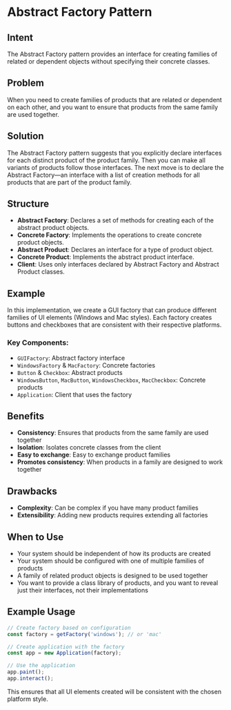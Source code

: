 # Abstract Factory Pattern

## Intent
The Abstract Factory pattern provides an interface for creating families of related or dependent objects without specifying their concrete classes.

## Problem
When you need to create families of products that are related or dependent on each other, and you want to ensure that products from the same family are used together.

## Solution
The Abstract Factory pattern suggests that you explicitly declare interfaces for each distinct product of the product family. Then you can make all variants of products follow those interfaces. The next move is to declare the Abstract Factory—an interface with a list of creation methods for all products that are part of the product family.

## Structure
- **Abstract Factory**: Declares a set of methods for creating each of the abstract product objects.
- **Concrete Factory**: Implements the operations to create concrete product objects.
- **Abstract Product**: Declares an interface for a type of product object.
- **Concrete Product**: Implements the abstract product interface.
- **Client**: Uses only interfaces declared by Abstract Factory and Abstract Product classes.

## Example
In this implementation, we create a GUI factory that can produce different families of UI elements (Windows and Mac styles). Each factory creates buttons and checkboxes that are consistent with their respective platforms.

### Key Components:
- `GUIFactory`: Abstract factory interface
- `WindowsFactory` & `MacFactory`: Concrete factories
- `Button` & `Checkbox`: Abstract products
- `WindowsButton`, `MacButton`, `WindowsCheckbox`, `MacCheckbox`: Concrete products
- `Application`: Client that uses the factory

## Benefits
- **Consistency**: Ensures that products from the same family are used together
- **Isolation**: Isolates concrete classes from the client
- **Easy to exchange**: Easy to exchange product families
- **Promotes consistency**: When products in a family are designed to work together

## Drawbacks
- **Complexity**: Can be complex if you have many product families
- **Extensibility**: Adding new products requires extending all factories

## When to Use
- Your system should be independent of how its products are created
- Your system should be configured with one of multiple families of products
- A family of related product objects is designed to be used together
- You want to provide a class library of products, and you want to reveal just their interfaces, not their implementations

## Example Usage
```typescript
// Create factory based on configuration
const factory = getFactory('windows'); // or 'mac'

// Create application with the factory
const app = new Application(factory);

// Use the application
app.paint();
app.interact();
```

This ensures that all UI elements created will be consistent with the chosen platform style.
